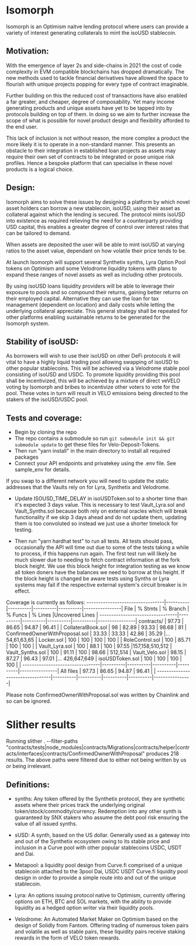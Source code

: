 # Isomorph

Isomorph is an Optimism naitve lending protocol where users can provide a variety of interest generating collaterals to mint the isoUSD stablecoin.

## Motivation:

With the emergence of layer 2s and side-chains  in 2021 the cost of code complexity in EVM compatible blockchains has dropped dramatically. The new methods used to tackle financial derivatives have allowed the space to flourish with unique projects popping for every type of contract imaginable. 

Further building on this the reduced cost of transactions have also enabled a far greater, and cheaper, degree of composability. Yet many income generating products and unique assets have yet to be tapped into by protocols building on top of them. In doing so we aim to further increase the scope of what is possible for novel product design and flexibility afforded to the end user. 

This lack of inclusion is not without reason, the more complex a product the more likely it is to operate in a non-standard manner. This presents an obstacle to their integration in established loan projects as assets may require their own set of contracts to be integrated or pose unique risk profiles. 
Hence a bespoke platform that can specialise in these novel products is a logical choice.

## Design:

Isomorph aims to solve these issues by designing a platform by which novel asset holders can borrow a new stablecoin, isoUSD, using their asset as collateral against which the lending is secured. The protocol mints isoUSD into existence as required relieving the need for a counterparty providing USD capital, this enables a greater degree of control over interest rates that can be tailored to demand. 

When assets are deposited the user will be able to mint isoUSD at varying ratios to the asset value, dependant on how volatile their price tends to be. 

At launch Isomorph will support several Synthetix synths, Lyra Option Pool tokens on Optimism and some Velodrome liquidity tokens with plans to expand these ranges of novel assets as well as including other protocols.

 By using isoUSD loans liquidity providers will be able to leverage their exposure to pools and so compound their returns, gaining better returns on their employed capital. Alternative they can use the loan for tax management (dependent on location) and daily costs while letting the underlying collateral appreciate. This general strategy shall be repeated for other platforms enabling sustainable returns to be generated for the Isomorph system. 

## Stability of isoUSD:

As borrowers will wish to use their isoUSD on other DeFi protocols it will vital to have a highly liquid trading pool allowing swapping of isoUSD to other popular stablecoins. This will be achieved via a Velodrome stable pool consisting of isoUSD and USDC. To promote liquidity providing this pool shall be incentivized, this will be achieved by a mixture of direct veVELO voting by Isomorph and bribes to incentivize other voters to vote for the pool. These votes in turn will result in VELO emissions being directed to the stakers of the isoUSD/USDC pool. 

## Tests and coverage:

- Begin by cloning the repo
- The repo contains a submodule so run `git submodule init && git submodule update` to get these files for Velo-Deposit-Tokens.
- Then run "yarn install" in the main directory to install all required packages
- Connect your API endpoints and privatekey using the .env file. See sample_env for details.

If you swap to a different network you will need to update the static addresses that the Vaults rely on for Lyra, Synthetix and Velodrome. 

- Update ISOUSD_TIME_DELAY in isoUSDToken.sol to a shorter time than it's expected 3 days value.  This is necessary to test Vault_Lyra.sol and Vault_Synths.sol because both rely on external oracles which will break functionality if we skip 3 days ahead and do not update them, updating them is too convoluted so instead we just use a shorter timelock for testing.

- Then run "yarn hardhat test" to run all tests. All tests should pass, occasionally the API will time out due to some of the tests taking a while to process, if this happens run again. The first test run will likely be much slower due to needing to fetch contract information at the fork block height. We use this block height for integration testing as we know all token doners have the balances we need to borrow at this height. If the block height is changed be aware tests using Synths or Lyra systems may fail if the respective external system's circuit breaker is in effect.

Coverage is currently as follows:
---------------------------------|----------|----------|----------|----------|----------------|
File                             |  % Stmts | % Branch |  % Funcs |  % Lines |Uncovered Lines |
---------------------------------|----------|----------|----------|----------|----------------|
 contracts/                      |    97.73 |    86.65 |    94.87 |    96.41 |                |
  CollateralBook.sol             |       98 |    82.89 |    93.33 |    98.68 |             81 |
  ConfirmedOwnerWithProposal.sol |    33.33 |    33.33 |    42.86 |    35.29 |... 54,61,63,65 |
  Locker.sol                     |      100 |      100 |      100 |      100 |                |
  RoleControl.sol                |      100 |    85.71 |      100 |      100 |                |
  Vault_Lyra.sol                 |      100 |     88.1 |      100 |    97.55 |157,158,510,512 |
  Vault_Synths.sol               |      100 |    91.11 |      100 |    98.66 |        512,514 |
  Vault_Velo.sol                 |    98.15 |    87.27 |    96.43 |    97.01 |... 426,647,649 |
  isoUSDToken.sol                |      100 |      100 |      100 |      100 |                |
---------------------------------|----------|----------|----------|----------|----------------|
All files                        |    97.73 |    86.65 |    94.87 |    96.41 |                |
---------------------------------|----------|----------|----------|----------|----------------|

Please note ConfirmedOwnerWithProposal.sol was written by Chainlink and so can be ignored.



# Slither results
Running slither . --filter-paths "contracts/tests|node_modules|contracts/Migrations|contracts/helper|contracts/interfaces|contracts/ConfirmedOwnerWithProposal"
produces 218 results. The above paths were filtered due to either not being written by us or being irrelevant. 



## Definitions:

- synths: Any token offered by the Synthetix protocol, they are synthetic assets where their prices track the underlying original token/stock/commodity/currency. Redemption into any other synth is guaranteed by  SNX stakers who assume the debt pool risk ensuring the value of all issued synths. 

- sUSD:  A synth, based on the US dollar. Generally used as a gateway into and out of the Synthetix ecosystem owing to its stable price and inclusion in a Curve pool with other popular stablecoins USDC, USDT and Dai.

- Metapool: a liquidity pool design from Curve.fi comprised of a unique stablecoin attached to the 3pool Dai, USDC USDT Curve.fi liquidity pool design in order to provide a simple route into and out of the unique stablecoin. 

- Lyra: An options issuing protocol native to Optimism, currently offering options on ETH, BTC and SOL markets, with the ability to provide liquidity as a hedged option writer via their liquidity pools.

- Velodrome: An Automated Market Maker on Optimism based on the design of Solidly from Fantom. Offering trading of numerous token pairs and volatile as well as stable pairs, these liquidity pairs receive staking rewards in the form of VELO token rewards.  


